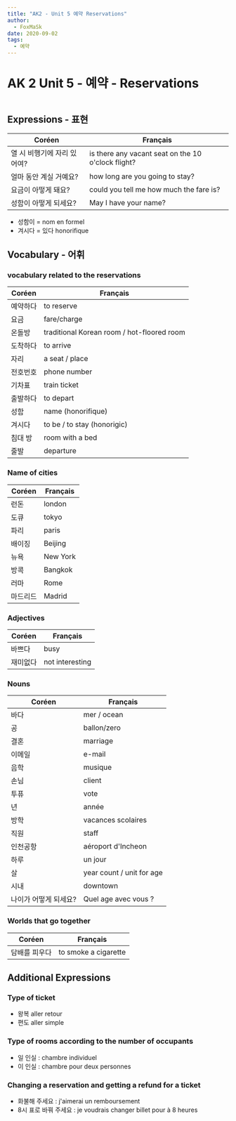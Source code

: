 ```yaml
---
title: "AK2 - Unit 5 예약 Reservations"
author:
  - FoxMaSk
date: 2020-09-02
tags: 
  - 예약
---
```

# AK 2 Unit 5 - 예약 - Reservations
```table-of-contents
```

## Expressions - 표현

| Coréen | Français                            |
| ------ | ----------------------------------- |
| 열 시 비행기에 자리 있어여? | is there any vacant seat on the 10 o'clock flight?        |
| 얼마 동안 계실 거예요?| how long are you going to stay?|
| 요금이 아떻게 돼요?| could you tell me how much the fare is? |
| 성함이 아떻게 되세요?|  May I have your name? |

* 성함이 = nom en formel
* 겨시다 = 있다 honorifique

## Vocabulary - 어휘

### vocabulary related to the reservations

| Coréen | Français                                    |
| ------ | ------------------------------------------- |
| 예약하다       | to reserve                                  |
| 요금       | fare/charge                                 |
| 온돌방       | traditional  Korean room / hot-floored room |
| 도착하다       | to arrive                                   |
| 자리       | a seat / place                              |
| 전호번호       | phone number                                |
| 기차표       | train ticket                                |
| 출발하다       | to depart                                   |
| 성함       | name (honorifique)                          |
| 겨시다       | to be / to stay (honorigic)                 |
| 침대 방  | room with a bed                             |
| 줄발       | departure                                            |

### Name of cities


| Coréen | Français |
| ------ | -------- |
| 런돈       | london         |
| 도큐       | tokyo         |
| 파리       | paris         |
| 배이징       | Beijing         |
| 뉴욕       | New York          |
| 방콕       | Bangkok         |
| 러마       | Rome   |
| 마드리드       | Madrid |

### Adjectives 

| Coréen | Français                            |
| ------ | ----------------------------------- |
| 바쁘다    | busy|
| 재미없다 | not interesting                |

### Nouns

| Coréen   | Français                  |
| -------- | ------------------------- |
| 바다     | mer / ocean               |
| 공       | ballon/zero               |
| 결혼     | marriage                  |
| 이메일   | e-mail                    |
| 음학     | musique                   |
| 손님     | client                    |
| 투퓨     | vote                      |
| 년       | année                     |
| 방학     | vacances scolaires        |
| 직원     | staff                     |
| 인천공항 | aéroport d'Incheon        |
| 하루     | un jour                   |
| 살       | year count / unit for age |
| 시내     | downtown                  |
| 나이가 어떻게 되세요?         |Quel age avec vous ? |

### Worlds that go together

| Coréen               | Français |
| -------------------- | -------- |
| 담배를 피우다 |to smoke a cigarette|

## Additional Expressions

### Type of ticket

* 왕복 aller retour
* 편도 aller simple

### Type of rooms according to the number of occupants

* 일 인실 : chambre individuel
* 이 인실 : chambre pour deux personnes

### Changing a reservation and getting a refund for a ticket

* 화불해 주세요 : j'aimerai un remboursement
* 8시 표로 바꿔 주세요 : je voudrais changer billet pour  à 8 heures
